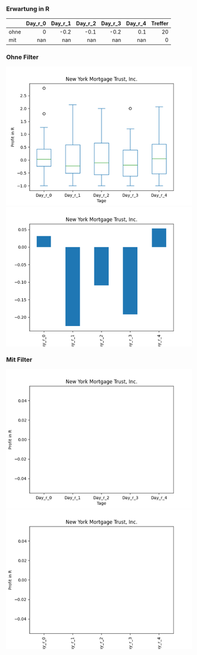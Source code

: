 ### Erwartung in R
|      |   Day_r_0 |   Day_r_1 |   Day_r_2 |   Day_r_3 |   Day_r_4 |   Treffer |
|:-----|----------:|----------:|----------:|----------:|----------:|----------:|
| ohne |         0 |      -0.2 |      -0.1 |      -0.2 |       0.1 |        20 |
| mit  |       nan |     nan   |     nan   |     nan   |     nan   |         0 |

### Ohne Filter
![image info](./data/NYMTM_box_all.png)
![image info](./data/NYMTM_median_all.png)

### Mit Filter
![image info](./data/NYMTM_box_filtered.png)
![image info](./data/NYMTM_median_filtered.png)